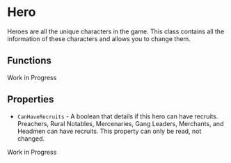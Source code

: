 # Hero

Heroes are all the unique characters in the game. This class contains all the information of these characters and allows you to change them.

## Functions

Work in Progress

## Properties

* `CanHaveRecruits` - A boolean that details if this hero can have recruits. Preachers, Rural Notables, Mercenaries, Gang Leaders, Merchants, and Headmen can have recruits. This property can only be read, not changed.

Work in Progress

